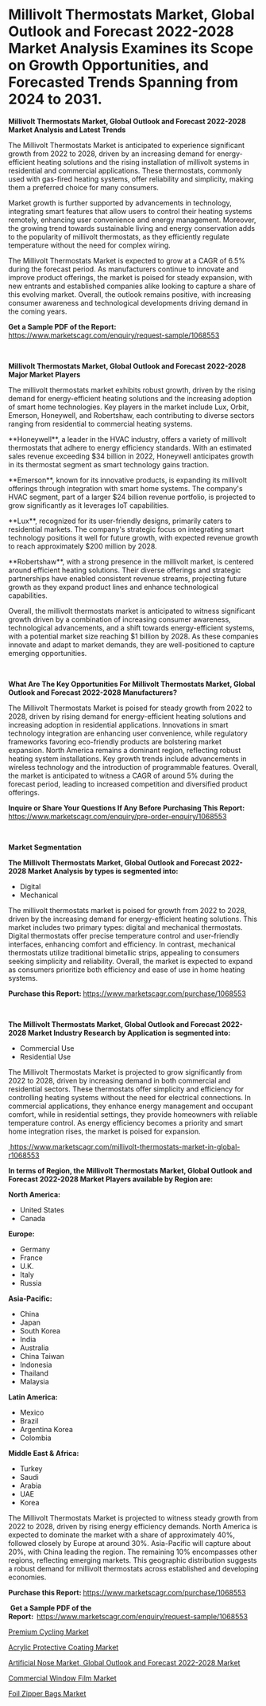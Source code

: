 <p><h1>Millivolt Thermostats Market, Global Outlook and Forecast 2022-2028 Market Analysis Examines its Scope on Growth Opportunities, and Forecasted Trends Spanning from 2024 to 2031.</h1></p><p><strong>Millivolt Thermostats Market, Global Outlook and Forecast 2022-2028 Market Analysis and Latest Trends</strong></p>
<p><p>The Millivolt Thermostats Market is anticipated to experience significant growth from 2022 to 2028, driven by an increasing demand for energy-efficient heating solutions and the rising installation of millivolt systems in residential and commercial applications. These thermostats, commonly used with gas-fired heating systems, offer reliability and simplicity, making them a preferred choice for many consumers. </p><p>Market growth is further supported by advancements in technology, integrating smart features that allow users to control their heating systems remotely, enhancing user convenience and energy management. Moreover, the growing trend towards sustainable living and energy conservation adds to the popularity of millivolt thermostats, as they efficiently regulate temperature without the need for complex wiring.</p><p>The Millivolt Thermostats Market is expected to grow at a CAGR of 6.5% during the forecast period. As manufacturers continue to innovate and improve product offerings, the market is poised for steady expansion, with new entrants and established companies alike looking to capture a share of this evolving market. Overall, the outlook remains positive, with increasing consumer awareness and technological developments driving demand in the coming years.</p></p>
<p><strong>Get a Sample PDF of the Report:&nbsp;</strong> <a href="https://www.marketscagr.com/enquiry/request-sample/1068553">https://www.marketscagr.com/enquiry/request-sample/1068553</a></p>
<p>&nbsp;</p>
<p><strong>Millivolt Thermostats Market, Global Outlook and Forecast 2022-2028 Major Market Players</strong></p>
<p><p>The millivolt thermostats market exhibits robust growth, driven by the rising demand for energy-efficient heating solutions and the increasing adoption of smart home technologies. Key players in the market include Lux, Orbit, Emerson, Honeywell, and Robertshaw, each contributing to diverse sectors ranging from residential to commercial heating systems.</p><p>**Honeywell**, a leader in the HVAC industry, offers a variety of millivolt thermostats that adhere to energy efficiency standards. With an estimated sales revenue exceeding $34 billion in 2022, Honeywell anticipates growth in its thermostat segment as smart technology gains traction.</p><p>**Emerson**, known for its innovative products, is expanding its millivolt offerings through integration with smart home systems. The company's HVAC segment, part of a larger $24 billion revenue portfolio, is projected to grow significantly as it leverages IoT capabilities.</p><p>**Lux**, recognized for its user-friendly designs, primarily caters to residential markets. The company's strategic focus on integrating smart technology positions it well for future growth, with expected revenue growth to reach approximately $200 million by 2028.</p><p>**Robertshaw**, with a strong presence in the millivolt market, is centered around efficient heating solutions. Their diverse offerings and strategic partnerships have enabled consistent revenue streams, projecting future growth as they expand product lines and enhance technological capabilities.</p><p>Overall, the millivolt thermostats market is anticipated to witness significant growth driven by a combination of increasing consumer awareness, technological advancements, and a shift towards energy-efficient systems, with a potential market size reaching $1 billion by 2028. As these companies innovate and adapt to market demands, they are well-positioned to capture emerging opportunities.</p></p>
<p>&nbsp;</p>
<p><strong>What Are The Key Opportunities For Millivolt Thermostats Market, Global Outlook and Forecast 2022-2028 Manufacturers?</strong></p>
<p><p>The Millivolt Thermostats Market is poised for steady growth from 2022 to 2028, driven by rising demand for energy-efficient heating solutions and increasing adoption in residential applications. Innovations in smart technology integration are enhancing user convenience, while regulatory frameworks favoring eco-friendly products are bolstering market expansion. North America remains a dominant region, reflecting robust heating system installations. Key growth trends include advancements in wireless technology and the introduction of programmable features. Overall, the market is anticipated to witness a CAGR of around 5% during the forecast period, leading to increased competition and diversified product offerings.</p></p>
<p><strong>Inquire or Share Your Questions If Any Before Purchasing This Report:</strong> <a href="https://www.marketscagr.com/enquiry/pre-order-enquiry/1068553">https://www.marketscagr.com/enquiry/pre-order-enquiry/1068553</a></p>
<p>&nbsp;</p>
<p><strong>Market Segmentation</strong></p>
<p><strong>The Millivolt Thermostats Market, Global Outlook and Forecast 2022-2028 Market Analysis by types is segmented into:</strong></p>
<p><ul><li>Digital</li><li>Mechanical</li></ul></p>
<p><p>The millivolt thermostats market is poised for growth from 2022 to 2028, driven by the increasing demand for energy-efficient heating solutions. This market includes two primary types: digital and mechanical thermostats. Digital thermostats offer precise temperature control and user-friendly interfaces, enhancing comfort and efficiency. In contrast, mechanical thermostats utilize traditional bimetallic strips, appealing to consumers seeking simplicity and reliability. Overall, the market is expected to expand as consumers prioritize both efficiency and ease of use in home heating systems.</p></p>
<p><strong>Purchase this Report:&nbsp;</strong><a href="https://www.marketscagr.com/purchase/1068553">https://www.marketscagr.com/purchase/1068553</a></p>
<p>&nbsp;</p>
<p><strong>The Millivolt Thermostats Market, Global Outlook and Forecast 2022-2028 Market Industry Research by Application is segmented into:</strong></p>
<p><ul><li>Commercial Use</li><li>Residential Use</li></ul></p>
<p><p>The Millivolt Thermostats Market is projected to grow significantly from 2022 to 2028, driven by increasing demand in both commercial and residential sectors. These thermostats offer simplicity and efficiency for controlling heating systems without the need for electrical connections. In commercial applications, they enhance energy management and occupant comfort, while in residential settings, they provide homeowners with reliable temperature control. As energy efficiency becomes a priority and smart home integration rises, the market is poised for expansion.</p></p>
<p><a href="https://www.marketscagr.com/millivolt-thermostats-market-in-global-r1068553">&nbsp;https://www.marketscagr.com/millivolt-thermostats-market-in-global-r1068553</a></p>
<p><strong>In terms of Region, the Millivolt Thermostats Market, Global Outlook and Forecast 2022-2028 Market Players available by Region are:</strong></p>
<p>
    <p> <strong> North America: </strong>
        <ul>
            <li>United States</li>
            <li>Canada</li>
        </ul>
        </p> 
    <p> <strong> Europe: </strong>
        <ul>
            <li>Germany</li>
            <li>France</li>
            <li>U.K.</li>
            <li>Italy</li>
            <li>Russia</li>
        </ul>
        </p> 
    <p> <strong> Asia-Pacific: </strong>
        <ul>
            <li>China</li>
            <li>Japan</li>
            <li>South Korea</li>
            <li>India</li>
            <li>Australia</li>
            <li>China Taiwan</li>
            <li>Indonesia</li>
            <li>Thailand</li>
            <li>Malaysia</li>
        </ul>
        </p> 
    <p> <strong> Latin America: </strong>
        <ul>
            <li>Mexico</li>
            <li>Brazil</li>
            <li>Argentina Korea</li>
            <li>Colombia</li>
        </ul>
        </p> 
    <p> <strong> Middle East & Africa: </strong>
        <ul>
            <li>Turkey</li>
            <li>Saudi</li>
            <li>Arabia</li>
            <li>UAE</li>
            <li>Korea</li>
        </ul>
    </p>
    </p>
<p><p>The Millivolt Thermostats Market is projected to witness steady growth from 2022 to 2028, driven by rising energy efficiency demands. North America is expected to dominate the market with a share of approximately 40%, followed closely by Europe at around 30%. Asia-Pacific will capture about 20%, with China leading the region. The remaining 10% encompasses other regions, reflecting emerging markets. This geographic distribution suggests a robust demand for millivolt thermostats across established and developing economies.</p></p>
<p><strong>Purchase this Report: </strong><a href="https://www.marketscagr.com/purchase/1068553">https://www.marketscagr.com/purchase/1068553</a></p>
<p>&nbsp;<strong>Get a Sample PDF of the Report:&nbsp;&nbsp;</strong><a href="https://www.marketscagr.com/enquiry/request-sample/1068553">https://www.marketscagr.com/enquiry/request-sample/1068553</a></p>
<p><strong></strong></p>
<p><p><a href="https://medium.com/@boboko938_76821/the-premium-cycling-market-prioritizes-cost-control-and-efficiency-enhancement-4a67b3676d38">Premium Cycling Market</a></p><p><a href="https://issuu.com/reportprime-2/docs/acrylic-protective-coating-market-s_745d0f40100f47">Acrylic Protective Coating Market</a></p><p><a href="https://github.com/Krish2023na/Market-Research-Report-List-6/blob/main/artificial-nose-market-global-outlook-and-forecast-2022-2028-market.md">Artificial Nose Market, Global Outlook and Forecast 2022-2028 Market</a></p><p><a href="https://www.linkedin.com/pulse/commercial-window-film-market-research-report-exploring-size-xrgwe?trackingId=%2FshSY0%2BJQn6eSXV7ORA%2FyQ%3D%3D">Commercial Window Film Market</a></p><p><a href="https://medium.com/@boboko938_76821/the-market-study-covers-the-foil-zipper-bags-market-across-various-segments-7ec6af80c712">Foil Zipper Bags Market</a></p></p>